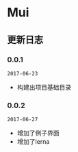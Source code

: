 # Mui


## 更新日志

### 0.0.1

`2017-06-23`

-   构建出项目基础目录

### 0.0.2

`2017-06-27`

-   增加了例子界面
-   增加了lerna
